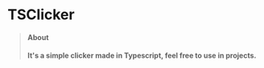 # TSClicker

> #### About
> #### It's a simple clicker made in Typescript, feel free to use in projects.
